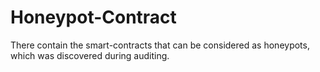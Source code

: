 # Honeypot-Contract

There contain the smart-contracts that can be considered as honeypots, which was discovered during auditing.

